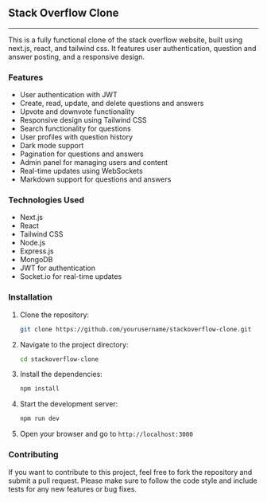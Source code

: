 ## Stack Overflow Clone
---
This is a fully functional clone of the stack overflow website, built using next.js, react, and tailwind css. It features user authentication, question and answer posting, and a responsive design.

### Features
- User authentication with JWT
- Create, read, update, and delete questions and answers
- Upvote and downvote functionality
- Responsive design using Tailwind CSS
- Search functionality for questions
- User profiles with question history
- Dark mode support     
- Pagination for questions and answers
- Admin panel for managing users and content
- Real-time updates using WebSockets
- Markdown support for questions and answers
### Technologies Used
- Next.js
- React
- Tailwind CSS
- Node.js
- Express.js
- MongoDB
- JWT for authentication
- Socket.io for real-time updates       

### Installation
1. Clone the repository:
   ```bash
   git clone https://github.com/yourusername/stackoverflow-clone.git
   ```
2. Navigate to the project directory:
   ```bash
   cd stackoverflow-clone
   ```
3. Install the dependencies:
   ```bash
   npm install
   ```
4. Start the development server:
   ```bash
   npm run dev
   ```
5. Open your browser and go to `http://localhost:3000`

### Contributing
If you want to contribute to this project, feel free to fork the repository and submit a pull request. Please make sure to follow the code style and include tests for any new features or bug fixes.

